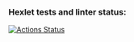 ### Hexlet tests and linter status:
[![Actions Status](https://github.com/AlexanderPotapkov/python-project-83/workflows/hexlet-check/badge.svg)](https://github.com/AlexanderPotapkov/python-project-83/actions)